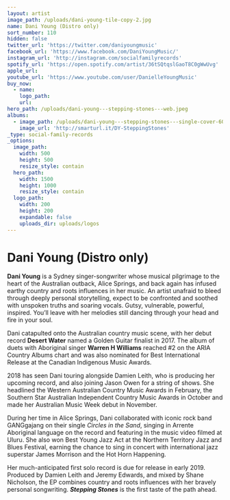 ```yaml
---
layout: artist
image_path: /uploads/dani-young-tile-copy-2.jpg
name: Dani Young (Distro only)
sort_number: 110
hidden: false
twitter_url: 'https://twitter.com/daniyoungmusic'
facebook_url: 'https://www.facebook.com/DaniYoungMusic/'
instagram_url: 'http://instagram.com/socialfamilyrecords'
spotify_url: 'https://open.spotify.com/artist/36tSQtqslGaoT8C0gWwUvg'
apple_url:
youtube_url: 'https://www.youtube.com/user/DanielleYoungMusic'
buy_now:
  - name:
    logo_path:
    url:
hero_path: /uploads/dani-young---stepping-stones---web.jpeg
albums:
  - image_path: /uploads/dani-young---stepping-stones---single-cover-600px.jpg
    image_url: 'http://smarturl.it/DY-SteppingStones'
_type: social-family-records
_options:
  image_path:
    width: 500
    height: 500
    resize_style: contain
  hero_path:
    width: 1500
    height: 1000
    resize_style: contain
  logo_path:
    width: 200
    height: 200
    expandable: false
    uploads_dir: uploads/logos
---
```


# Dani Young (Distro only)

**Dani Young** is a Sydney singer-songwriter whose musical pilgrimage to the heart of the Australian outback, Alice Springs, and back again has infused earthy country and roots influences in her music. An artist unafraid to bleed through deeply personal storytelling, expect to be confronted and soothed with unspoken truths and soaring vocals. Gutsy, vulnerable, powerful, inspired. You’ll leave with her melodies still dancing through your head and fire in your soul.&nbsp;

​Dani catapulted onto the Australian country music scene, with her debut record **Desert Water** named a Golden Guitar finalist in 2017. The album of duets with Aboriginal singer **Warren H Williams** reached \#2 on the ARIA Country Albums chart and was also nominated for Best International Release at the Canadian Indigenous Music Awards.&nbsp;

2018 has seen Dani touring alongside Damien Leith, who is producing her upcoming record, and also joining Jason Owen for a string of shows. She headlined the Western Australian Country Music Awards in February, the Southern Star Australian Independent Country Music Awards in October and made her Australian Music Week debut in November.&nbsp;

During her time in Alice Springs, Dani collaborated with iconic rock band GANGgajang on their single *Circles in the Sand*, singing in Arrente Aboriginal language on the record and featuring in the music video filmed at Uluru. She also won Best Young Jazz Act at the Northern Territory Jazz and Blues Festival, earning the chance to sing in concert with international jazz superstar James Morrison and the Hot Horn Happening.

Her much-anticipated first solo record is due for release in early 2019. Produced by Damien Leith and Jeremy Edwards, and mixed by Shane Nicholson, the EP combines country and roots influences with her bravely personal songwriting. ***Stepping Stones*** is the first taste of the path ahead.